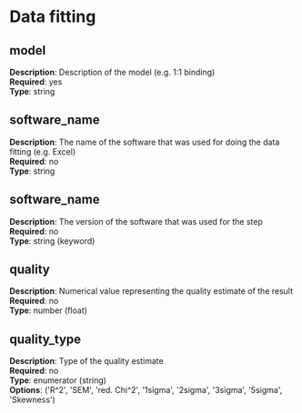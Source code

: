 # Data fitting

## model

**Description**: Description of the model (e.g. 1:1 binding)<br/>
**Required**: yes <br/>
**Type**: string <br/>

## software_name

**Description**: The name of the software that was used for 
doing the data fitting (e.g. Excel)<br/>
**Required**: no <br/>
**Type**: string <br/>

## software_name

**Description**: The version of the software that was used for the step<br/>
**Required**: no <br/>
**Type**: string (keyword) <br/>

## quality

**Description**: Numerical value representing the quality estimate of the result<br/>
**Required**: no <br/>
**Type**: number (float) <br/>

## quality_type

**Description**: Type of the quality estimate <br/>
**Required**: no <br/>
**Type**: enumerator (string) <br/>
**Options**: ('R^2', 'SEM', 'red. Chi^2', '1sigma', '2sigma',
              '3sigma', '5sigma', 'Skewness')
